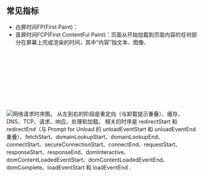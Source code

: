 ## 常见指标

- 白屏时间FP(First Paint)：
- 首屏时间FCP(First ContentFul Paint)：页面从开始加载到页面内容的任何部分在屏幕上完成渲染的时间，其中“内容”指文本、图像、<svg>元素或<canvas>元素。

![网络请求时序图。 从左到右的阶段是重定向（与卸载提示重叠）、缓存、DNS、TCP、请求、响应、处理和加载。 相关的时序是 redirectStart 和 redirectEnd（与 Prompt for Unload 的 unloadEventStart 和 unloadEventEnd 重叠）、fetchStart、domainLookupStart、domainLookupEnd、connectStart、secureConnectionStart、connectEnd、requestStart、responseStart、responseEnd、domInteractive、domContentLoadedEventStart、domContentLoadedEventEnd、domComplete、loadEventStart 和 loadEventEnd .](https://s2.loli.net/2022/03/30/Y7kTAjEy5JWKoOi.png)